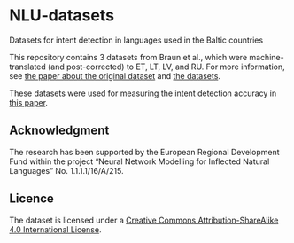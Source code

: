 # NLU-datasets
Datasets for intent detection in languages used in the Baltic countries

This repository contains 3 datasets from Braun et al., which were machine-translated (and post-corrected) to ET, LT, LV, and RU. For more information, see [the paper about the original dataset](https://www.aclweb.org/anthology/W17-5522/) and [the datasets](https://github.com/sebischair/NLU-Evaluation-Corpora).

These datasets were used for measuring the intent detection accuracy in [this paper](https://www.mdpi.com/2078-2489/10/5/161).

## Acknowledgment
The research has been supported by the European Regional Development Fund within the project “Neural Network Modelling for Inflected Natural Languages” No. 1.1.1.1/16/A/215.

## Licence
The dataset is licensed under a [Creative Commons Attribution-ShareAlike 4.0 International License](https://creativecommons.org/licenses/by-sa/4.0/).